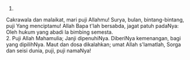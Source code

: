 1.
Cakrawala dan malaikat, mari puji Allahmu!
Surya, bulan, bintang-bintang, puji Yang menciptamu!
Allah Bapa t'lah bersabda, jagat patuh padaNya:
Oleh hukum yang abadi Ia bimbing semesta.
<br>
2.
Puji Allah Mahamulia; Janji dipenuhiNya.
DiberiNya kemenangan, bagi yang dipilihNya.
Maut dan dosa dikalahkan; umat Allah s'lamatlah,
Sorga dan seisi dunia, puji, puji namaNya!